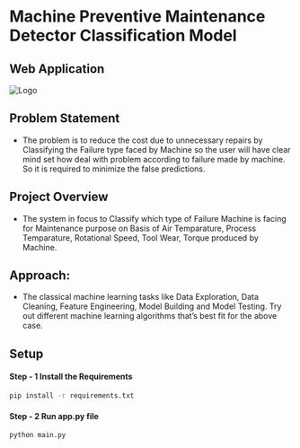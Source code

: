 # Machine Preventive Maintenance Detector Classification Model
## Web Application
![Logo](https://github.com/Sohail00786/Machine-Preventive-Maintenance-Detector-Classification-Model/blob/aa8f6a2bb1b1fc79caad7189dc53bca2b0efb1b2/Application%20.gif)
## Problem Statement
- The problem is to reduce the cost due to unnecessary repairs by Classifying the Failure type faced by Machine so the user will have clear mind set how deal with problem according to failure made by machine. So it is required to minimize the false predictions.

## Project Overview
- The system in focus to Classify which type of Failure Machine is facing for Maintenance purpose on Basis of Air Temparature, Process Temparature, Rotational Speed, Tool Wear, Torque produced by Machine.


## Approach:

- The classical machine learning tasks like Data Exploration, Data Cleaning, Feature Engineering, Model Building and Model Testing. Try out different machine learning algorithms that’s best fit for the above case.

## Setup
#### Step - 1 Install the Requirements
```bash
pip install -r requirements.txt
```

#### Step - 2 Run app.py file
```bash
python main.py
```

